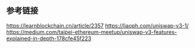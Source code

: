 ## 参考链接
  https://learnblockchain.cn/article/2357
  https://liaoph.com/uniswap-v3-1/
  https://medium.com/taipei-ethereum-meetup/uniswap-v3-features-explained-in-depth-178cfe45f223
